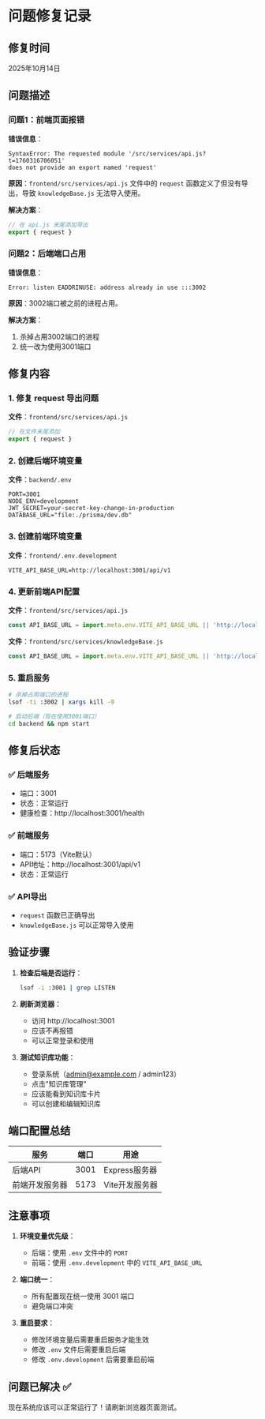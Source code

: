# 问题修复记录

## 修复时间
2025年10月14日

## 问题描述

### 问题1：前端页面报错
**错误信息**：
```
SyntaxError: The requested module '/src/services/api.js?t=1760316706051' 
does not provide an export named 'request'
```

**原因**：`frontend/src/services/api.js` 文件中的 `request` 函数定义了但没有导出，导致 `knowledgeBase.js` 无法导入使用。

**解决方案**：
```javascript
// 在 api.js 末尾添加导出
export { request }
```

### 问题2：后端端口占用
**错误信息**：
```
Error: listen EADDRINUSE: address already in use :::3002
```

**原因**：3002端口被之前的进程占用。

**解决方案**：
1. 杀掉占用3002端口的进程
2. 统一改为使用3001端口

## 修复内容

### 1. 修复 request 导出问题
**文件**：`frontend/src/services/api.js`
```javascript
// 在文件末尾添加
export { request }
```

### 2. 创建后端环境变量
**文件**：`backend/.env`
```env
PORT=3001
NODE_ENV=development
JWT_SECRET=your-secret-key-change-in-production
DATABASE_URL="file:./prisma/dev.db"
```

### 3. 创建前端环境变量
**文件**：`frontend/.env.development`
```env
VITE_API_BASE_URL=http://localhost:3001/api/v1
```

### 4. 更新前端API配置
**文件**：`frontend/src/services/api.js`
```javascript
const API_BASE_URL = import.meta.env.VITE_API_BASE_URL || 'http://localhost:3001/api/v1'
```

**文件**：`frontend/src/services/knowledgeBase.js`
```javascript
const API_BASE_URL = import.meta.env.VITE_API_BASE_URL || 'http://localhost:3001/api/v1'
```

### 5. 重启服务
```bash
# 杀掉占用端口的进程
lsof -ti :3002 | xargs kill -9

# 启动后端（现在使用3001端口）
cd backend && npm start
```

## 修复后状态

### ✅ 后端服务
- 端口：3001
- 状态：正常运行
- 健康检查：http://localhost:3001/health

### ✅ 前端服务
- 端口：5173（Vite默认）
- API地址：http://localhost:3001/api/v1
- 状态：正常运行

### ✅ API导出
- `request` 函数已正确导出
- `knowledgeBase.js` 可以正常导入使用

## 验证步骤

1. **检查后端是否运行**：
   ```bash
   lsof -i :3001 | grep LISTEN
   ```

2. **刷新浏览器**：
   - 访问 http://localhost:3001
   - 应该不再报错
   - 可以正常登录和使用

3. **测试知识库功能**：
   - 登录系统（admin@example.com / admin123）
   - 点击"知识库管理"
   - 应该能看到知识库卡片
   - 可以创建和编辑知识库

## 端口配置总结

| 服务 | 端口 | 用途 |
|------|------|------|
| 后端API | 3001 | Express服务器 |
| 前端开发服务器 | 5173 | Vite开发服务器 |

## 注意事项

1. **环境变量优先级**：
   - 后端：使用 `.env` 文件中的 `PORT`
   - 前端：使用 `.env.development` 中的 `VITE_API_BASE_URL`

2. **端口统一**：
   - 所有配置现在统一使用 3001 端口
   - 避免端口冲突

3. **重启要求**：
   - 修改环境变量后需要重启服务才能生效
   - 修改 `.env` 文件后需要重启后端
   - 修改 `.env.development` 后需要重启前端

## 问题已解决 ✅

现在系统应该可以正常运行了！请刷新浏览器页面测试。

